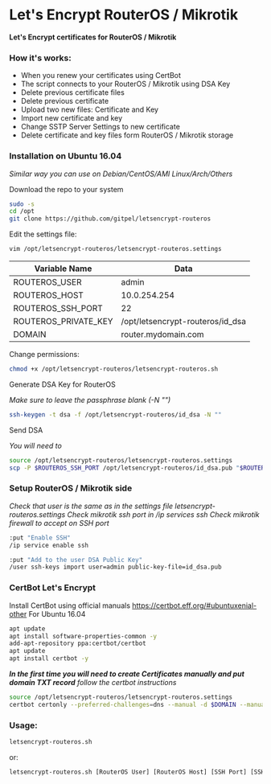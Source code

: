 # Let's Encrypt RouterOS / Mikrotik
**Let's Encrypt certificates for RouterOS / Mikrotik**

### How it's works:
* When you renew your certificates using CertBot
* The script connects to your RouterOS / Mikrotik using DSA Key
* Delete previous certificate files
* Delete previous certificate
* Upload two new files: Certificate and Key
* Import new certificate and key
* Change SSTP Server Settings to new certificate
* Delete certificate and key files form RouterOS / Mikrotik storage

### Installation on Ubuntu 16.04
*Similar way you can use on Debian/CentOS/AMI Linux/Arch/Others*

Download the repo to your system
```sh
sudo -s
cd /opt
git clone https://github.com/gitpel/letsencrypt-routeros
```
Edit the settings file:
```sh
vim /opt/letsencrypt-routeros/letsencrypt-routeros.settings
```
| Variable Name | Data |
| ------ | ------ |
| ROUTEROS_USER | admin |
| ROUTEROS_HOST | 10.0.254.254 |
| ROUTEROS_SSH_PORT | 22 |
| ROUTEROS_PRIVATE_KEY | /opt/letsencrypt-routeros/id_dsa |
| DOMAIN | router.mydomain.com |

Change permissions:
```sh
chmod +x /opt/letsencrypt-routeros/letsencrypt-routeros.sh
```
Generate DSA Key for RouterOS

*Make sure to leave the passphrase blank (-N "")*

```sh
ssh-keygen -t dsa -f /opt/letsencrypt-routeros/id_dsa -N ""
```

Send DSA

*You will need to*
```sh
source /opt/letsencrypt-routeros/letsencrypt-routeros.settings
scp -P $ROUTEROS_SSH_PORT /opt/letsencrypt-routeros/id_dsa.pub "$ROUTEROS_USER"@"$ROUTEROS_HOST":"id_dsa.pub" 
```

### Setup RouterOS / Mikrotik side
*Check that user is the same as in the settings file letsencrypt-routeros.settings*
*Check mikrotik ssh port in /ip services ssh*
*Check mikrotik firewall to accept on SSH port*
```sh
:put "Enable SSH"
/ip service enable ssh

:put "Add to the user DSA Public Key"
/user ssh-keys import user=admin public-key-file=id_dsa.pub
```

### CertBot Let's Encrypt
Install CertBot using official manuals https://certbot.eff.org/#ubuntuxenial-other
For Ubuntu 16.04
```sh
apt update
apt install software-properties-common -y
add-apt-repository ppa:certbot/certbot
apt update
apt install certbot -y
```

***In the first time you will need to create Certificates manually and put domain TXT record***
*follow the certbot instructions*
```sh
source /opt/letsencrypt-routeros/letsencrypt-routeros.settings
certbot certonly --preferred-challenges=dns --manual -d $DOMAIN --manual-public-ip-logging-ok"
```

### Usage:
```sh
letsencrypt-routeros.sh
```
or:
```sh
letsencrypt-routeros.sh [RouterOS User] [RouterOS Host] [SSH Port] [SSH Private Key] [Domain]
```
